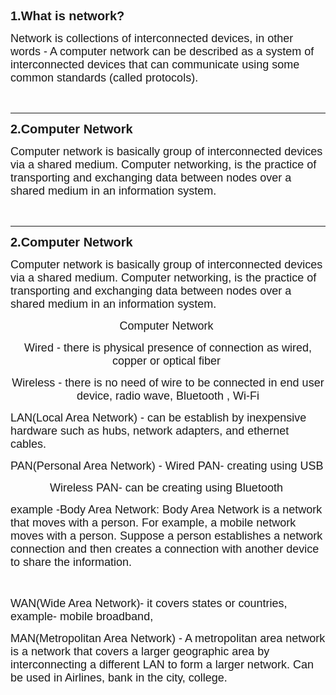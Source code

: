 <p><strong><span style='font-family: "Comic Sans MS", sans-serif; font-size: 20px;'>1.What is network?</span></strong></p>
<p><span style='font-family: "Comic Sans MS", sans-serif; font-size: 18px;'>Network is collections of interconnected devices, in other words - A computer network can be described as a system of interconnected devices that can communicate using some common standards (called protocols).</span></p>
<p><br></p>
<hr>

<p><strong><span style='font-family: "Comic Sans MS", sans-serif; font-size: 20px;'>2.Computer Network</span></strong></p>
<p><span style='font-family: "Comic Sans MS", sans-serif; font-size: 18px;'>Computer network is basically group of interconnected devices via a shared medium.&nbsp;</span><span style='font-family: "Comic Sans MS", sans-serif; font-size: 18px;'>Computer networking, is the practice of transporting and exchanging data between nodes over a shared medium in an information system.</span></p>
<p><br></p>
<hr>
<p><strong><span style='font-family: "Comic Sans MS", sans-serif; font-size: 20px;'>2.Computer Network</span></strong></p>
<p><span style='font-family: "Comic Sans MS", sans-serif; font-size: 18px;'>Computer network is basically group of interconnected devices via a shared medium.&nbsp;</span><span style='font-family: "Comic Sans MS", sans-serif; font-size: 18px;'>Computer networking, is the practice of transporting and exchanging data between nodes over a shared medium in an information system.</span></p>
<p style="text-align: center;"><span style='font-family: "Comic Sans MS", sans-serif; font-size: 18px;'>Computer Network&nbsp;</span></p>
<p style="text-align: center;"><span style='font-family: "Comic Sans MS", sans-serif; font-size: 18px;'>Wired - there is physical presence of connection as wired, copper or optical fiber&nbsp;</span></p>
<p style="text-align: center;">
    <font face="Comic Sans MS, sans-serif"><span style="font-size: 18px;">Wireless - there is no need of wire to be connected in end user device, radio wave, Bluetooth , Wi-Fi</span></font>
</p>
<p style="text-align: left;">
    <font face="Comic Sans MS, sans-serif"><span style="font-size: 18px;">LAN(Local Area Network) - can be establish by inexpensive hardware such as hubs, network adapters, and ethernet cables.</span></font>
</p>
<p style="text-align: left;">
    <font face="Comic Sans MS, sans-serif"><span style="font-size: 18px;">PAN(Personal Area Network) - Wired PAN- creating using USB</span></font>
</p>
<p style="text-align: center;">
    <font face="Comic Sans MS, sans-serif"><span style="font-size: 18px;">Wireless PAN- can be creating using Bluetooth&nbsp;</span></font>
</p>
<p style="text-align: left;">
    <font face="Comic Sans MS, sans-serif"><span style="font-size: 18px;">example -Body Area Network: Body Area Network is a network that moves with a person. For example, a mobile network moves with a person. Suppose a person establishes a network connection and then creates a connection with another device to share the information.</span></font>
</p>
<p style="text-align: left;"><br></p>
<p style="text-align: left;">
    <font face="Comic Sans MS, sans-serif"><span style="font-size: 18px;">WAN(Wide Area Network)- it covers states or countries, example- mobile broadband,&nbsp;</span></font>
</p>
<p style="text-align: left;">
    <font face="Comic Sans MS, sans-serif"><span style="font-size: 18px;">MAN(Metropolitan Area Network) - A metropolitan area network is a network that covers a larger geographic area by interconnecting a different LAN to form a larger network. Can be used in Airlines, bank in the city, college.</span></font>
</p>
<p style="text-align: left;"><br></p>
<p style="text-align: center;"><br></p>
